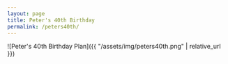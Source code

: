 ```yaml
---
layout: page
title: Peter's 40th Birthday
permalink: /peters40th/
---
```


![Peter's 40th Birthday Plan]({{ "/assets/img/peters40th.png" | relative_url }})
